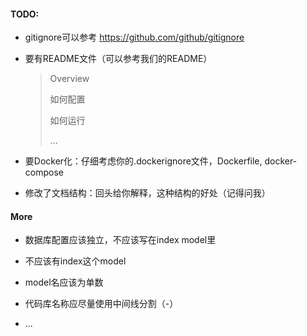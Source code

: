#### TODO:

* gitignore可以参考 https://github.com/github/gitignore

* 要有README文件（可以参考我们的README）
    > Overview
    >
    > 如何配置
    >
    > 如何运行
    >
    > ...

* 要Docker化：仔细考虑你的.dockerignore文件，Dockerfile, docker-compose

* 修改了文档结构：回头给你解释，这种结构的好处（记得问我）


#### More

* 数据库配置应该独立，不应该写在index model里

* 不应该有index这个model

* model名应该为单数

* 代码库名称应尽量使用中间线分割（-）

* ...
